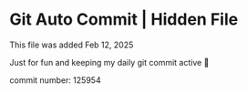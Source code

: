 # Git Auto Commit | Hidden File

This file was added Feb 12, 2025

Just for fun and keeping my daily git commit active 🤪

commit number: 125954
